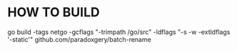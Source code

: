 # HOW TO BUILD

go build -tags netgo -gcflags "-trimpath /go/src" -ldflags "-s -w -extldflags '-static'" github.com/paradoxgery/batch-rename

